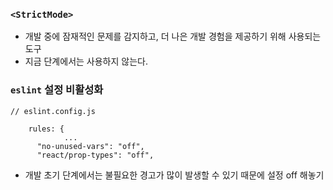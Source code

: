 ### `<StrictMode>`

- 개발 중에 잠재적인 문제를 감지하고, 더 나은 개발 경험을 제공하기 위해 사용되는 도구
- 지금 단계에서는 사용하지 않는다.

### `eslint` 설정 비활성화

```
// eslint.config.js

    rules: {
			...
      "no-unused-vars": "off",
      "react/prop-types": "off",
```

- 개발 초기 단계에서는 불필요한 경고가 많이 발생할 수 있기 때문에 설정 off 해놓기